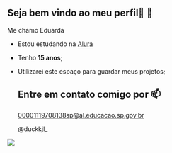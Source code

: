 ## Seja bem vindo ao meu perfil👋 💙

Me chamo Eduarda 

- Estou estudando na [Alura](https://www.alura.com.br)
- Tenho **15 anos**;
- Utilizarei este espaço para guardar meus projetos;

  ## Entre em contato comigo por 📫

  00001119708138sp@al.educacao.sp.gov.br
  
  @duckkjl_

![](https://media1.tenor.com/m/Tm10dE0xrgAAAAAC/merci.gif )


